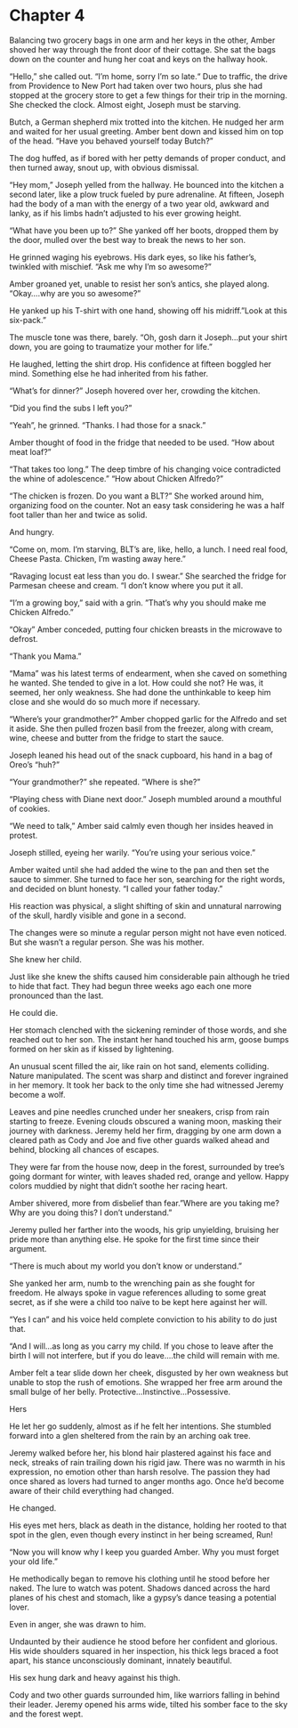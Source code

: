# Chapter 4

Balancing two grocery bags in one arm and her keys in the other, Amber shoved her way through the front door of their cottage. She sat the bags down on the counter and hung her coat and keys on the hallway hook.

“Hello,” she called out. “I’m home, sorry I’m so late.“ Due to traffic, the drive from Providence to New Port had taken over two hours, plus she had stopped at the grocery store to get a few things for their trip in the morning. She checked the clock. Almost eight, Joseph must be starving.

Butch, a German shepherd mix trotted into the kitchen. He nudged her arm and waited for her usual greeting. Amber bent down and kissed him on top of the head. “Have you behaved yourself today Butch?”

The dog huffed, as if bored with her petty demands of proper conduct, and then turned away, snout up, with obvious dismissal.

“Hey mom,” Joseph yelled from the hallway. He bounced into the kitchen a second later, like a plow truck fueled by pure adrenaline. At fifteen, Joseph had the body of a man with the energy of a two year old, awkward and lanky, as if his limbs hadn’t adjusted to his ever growing height.

“What have you been up to?” She yanked off her boots, dropped them by the door, mulled over the best way to break the news to her son.

He grinned waging his eyebrows. His dark eyes, so like his father’s, twinkled with mischief. “Ask me why I’m so awesome?”

Amber groaned yet, unable to resist her son’s antics, she played along. “Okay….why are you so awesome?”

He yanked up his T-shirt with one hand, showing off his midriff.”Look at this six-pack.”

The muscle tone was there, barely. “Oh, gosh darn it Joseph…put your shirt down, you are going to traumatize your mother for life.”

He laughed, letting the shirt drop. His confidence at fifteen boggled her mind. Something else he had inherited from his father.

“What’s for dinner?” Joseph hovered over her, crowding the kitchen.

“Did you find the subs I left you?”

“Yeah”, he grinned. “Thanks. I had those for a snack.”

Amber thought of food in the fridge that needed to be used. “How about meat loaf?”

“That takes too long.” The deep timbre of his changing voice contradicted the whine of adolescence.” “How about Chicken Alfredo?”

“The chicken is frozen. Do you want a BLT?” She worked around him, organizing food on the counter. Not an easy task considering he was a half foot taller than her and twice as solid.

And hungry.

“Come on, mom. I’m starving, BLT’s are, like, hello, a lunch. I need real food, Cheese Pasta. Chicken, I’m wasting away here.”

“Ravaging locust eat less than you do. I swear.” She searched the fridge for Parmesan cheese and cream. “I don’t know where you put it all.

“I’m a growing boy,” said with a grin. ”That’s why you should make me Chicken Alfredo.”

“Okay” Amber conceded, putting four chicken breasts in the microwave to defrost.

“Thank you Mama.”

“Mama” was his latest terms of endearment, when she caved on something he wanted. She tended to give in a lot. How could she not? He was, it seemed, her only weakness. She had done the unthinkable to keep him close and she would do so much more if necessary.

“Where’s your grandmother?” Amber chopped garlic for the Alfredo and set it aside. She then pulled frozen basil from the freezer, along with cream, wine, cheese and butter from the fridge to start the sauce.

Joseph leaned his head out of the snack cupboard, his hand in a bag of Oreo’s “huh?”

“Your grandmother?” she repeated. “Where is she?”

“Playing chess with Diane next door.” Joseph mumbled around a mouthful of cookies.

“We need to talk,” Amber said calmly even though her insides heaved in protest.

Joseph stilled, eyeing her warily. “You’re using your serious voice.”

Amber waited until she had added the wine to the pan and then set the sauce to simmer. She turned to face her son, searching for the right words, and decided on blunt honesty. “I called your father today.”

His reaction was physical, a slight shifting of skin and unnatural narrowing of the skull, hardly visible and gone in a second.

The changes were so minute a regular person might not have even noticed. But she wasn’t a regular person. She was his mother.

She knew her child.

Just like she knew the shifts caused him considerable pain although he tried to hide that fact. They had begun three weeks ago each one more pronounced than the last.

He could die.

Her stomach clenched with the sickening reminder of those words, and she reached out to her son. The instant her hand touched his arm, goose bumps formed on her skin as if kissed by lightening.

An unusual scent filled the air, like rain on hot sand, elements colliding. Nature manipulated. The scent was sharp and distinct and forever ingrained in her memory. It took her back to the only time she had witnessed Jeremy become a wolf.

Leaves and pine needles crunched under her sneakers, crisp from rain starting to freeze. Evening clouds obscured a waning moon, masking their journey with darkness. Jeremy held her firm, dragging by one arm down a cleared path as Cody and Joe and five other guards walked ahead and behind, blocking all chances of escapes.

They were far from the house now, deep in the forest, surrounded by tree’s going dormant for winter, with leaves shaded red, orange and yellow. Happy colors muddied by night that didn’t soothe her racing heart.

Amber shivered, more from disbelief than fear.”Where are you taking me? Why are you doing this? I don’t understand.”

Jeremy pulled her farther into the woods, his grip unyielding, bruising her pride more than anything else. He spoke for the first time since their argument.

“There is much about my world you don’t know or understand.”

She yanked her arm, numb to the wrenching pain as she fought for freedom. He always spoke in vague references alluding to some great secret, as if she were a child too naïve to be kept here against her will.

“Yes I can” and his voice held complete conviction to his ability to do just that.

“And I will…as long as you carry my child. If you chose to leave after the birth I will not interfere, but if you do leave….the child will remain with me.

Amber felt a tear slide down her cheek, disgusted by her own weakness but unable to stop the rush of emotions. She wrapped her free arm around the small bulge of her belly. Protective…Instinctive…Possessive.

Hers

He let her go suddenly, almost as if he felt her intentions. She stumbled forward into a glen sheltered from the rain by an arching oak tree.

Jeremy walked before her, his blond hair plastered against his face and neck, streaks of rain trailing down his rigid jaw. There was no warmth in his expression, no emotion other than harsh resolve. The passion they had once shared as lovers had turned to anger months ago. Once he’d become aware of their child everything had changed.

He changed.

His eyes met hers, black as death in the distance, holding her rooted to that spot in the glen, even though every instinct in her being screamed, Run!

“Now you will know why I keep you guarded Amber. Why you must forget your old life.”

He methodically began to remove his clothing until he stood before her naked. The lure to watch was potent. Shadows danced across the hard planes of his chest and stomach, like a gypsy’s dance teasing a potential lover.

Even in anger, she was drawn to him.

Undaunted by their audience he stood before her confident and glorious. His wide shoulders squared in her inspection, his thick legs braced a foot apart, his stance unconsciously dominant, innately beautiful.

His sex hung dark and heavy against his thigh.

Cody and two other guards surrounded him, like warriors falling in behind their leader. Jeremy opened his arms wide, tilted his somber face to the sky and the forest wept.
